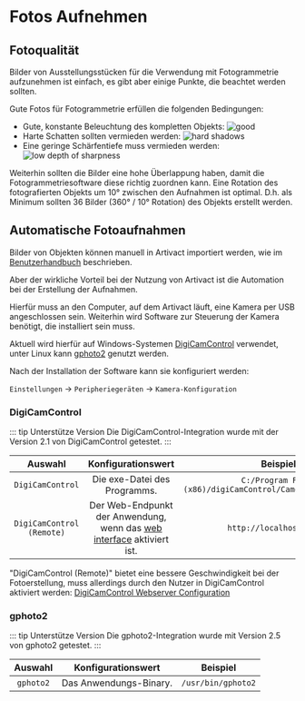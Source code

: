 # Fotos Aufnehmen

## Fotoqualität

Bilder von Ausstellungsstücken für die Verwendung mit Fotogrammetrie aufzunehmen ist einfach, es gibt aber einige
Punkte, die beachtet werden sollten.

Gute Fotos für Fotogrammetrie erfüllen die folgenden Bedingungen:

- Gute, konstante Beleuchtung des kompletten Objekts: ![good](/assets/create/models/image-capture_good.jpg)
- Harte Schatten sollten vermieden werden: ![hard shadows](/assets/create/models/image-capture_bad_shadows.jpg)
- Eine geringe Schärfentiefe muss vermieden werden: ![low depth of sharpness](/assets/create/models/image-capture_bad_sharpness.jpg)

Weiterhin sollten die Bilder eine hohe Überlappung haben, damit die Fotogrammetriesoftware diese richtig zuordnen kann.
Eine Rotation des fotografierten Objekts um 10° zwischen den Aufnahmen ist optimal.
D.h. als Minimum sollten 36 Bilder (360° / 10° Rotation) des Objekts erstellt werden.

## Automatische Fotoaufnahmen

Bilder von Objekten können manuell in Artivact importiert werden, wie im [Benutzerhandbuch](/user-manual/about) beschrieben.

Aber der wirkliche Vorteil bei der Nutzung von Artivact ist die Automation bei der Erstellung der Aufnahmen.

Hierfür muss an den Computer, auf dem Artivact läuft, eine Kamera per USB angeschlossen sein.
Weiterhin wird Software zur Steuerung der Kamera benötigt, die installiert sein muss.

Aktuell wird hierfür auf Windows-Systemen [DigiCamControl](https://digicamcontrol.com/) verwendet, unter Linux kann [gphoto2](http://gphoto.org/) genutzt werden.

Nach der Installation der Software kann sie konfiguriert werden:

``Einstellungen`` -> ``Peripheriegeräten`` -> ``Kamera-Konfiguration``

### DigiCamControl

::: tip Unterstütze Version
Die DigiCamControl-Integration wurde mit der Version 2.1 von DigiCamControl getestet.
:::

| Auswahl | Konfigurationswert | Beispiel |
| :---: | :---: | :---: |
| ``DigiCamControl`` | Die exe-Datei des Programms. | ``C:/Program Files (x86)/digiCamControl/CameraControlCmd.exe``|
| ``DigiCamControl (Remote)`` | Der Web-Endpunkt der Anwendung, wenn das [web interface](https://digicamcontrol.com/doc/userguide/web) aktiviert ist.  | ``http://localhost:5513/``|

"DigiCamControl (Remote)" bietet eine bessere Geschwindigkeit bei der Fotoerstellung, muss allerdings durch den Nutzer 
in DigiCamControl aktiviert werden: [DigiCamControl Webserver Configuration](https://digicamcontrol.com/doc/userguide/settings#webserver)

### gphoto2

::: tip Unterstütze Version
Die gphoto2-Integration wurde mit Version 2.5 von gphoto2 getestet.
:::

| Auswahl | Konfigurationswert | Beispiel |
| :---: | :---: | :---: |
| ``gphoto2`` | Das Anwendungs-Binary. | ``/usr/bin/gphoto2``|
